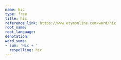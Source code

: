 ```yaml
---
name: hic
type: free
title: hic
reference_link: https://www.etymonline.com/word/hic
root_name: 
root_language: 
denotation: 
word_sums:
- sum: 'Hic + '
  respelling: hic
---
```


